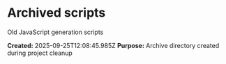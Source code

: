 # Archived scripts

Old JavaScript generation scripts

**Created:** 2025-09-25T12:08:45.985Z
**Purpose:** Archive directory created during project cleanup
